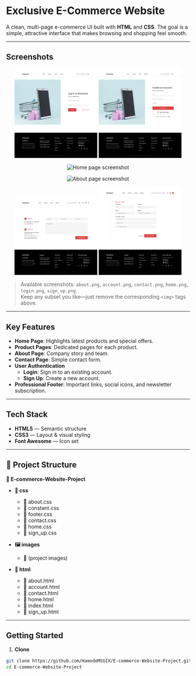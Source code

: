 # Exclusive E-Commerce Website

A clean, multi-page e-commerce UI built with **HTML** and **CSS**. The goal is a simple, attractive interface that makes browsing and shopping feel smooth.

---

## Screenshots

<p align="center">
  <img src="screen_shouts/login.png" alt="Login page screenshot" width="45%"/>
  <img src="screen_shouts/sign_up.png" alt="Sign Up page screenshot" width="45%"/>
</p>
<p align="center">
  <img src="screen_shouts/home.png" alt="Home page screenshot" width="60%"/>
</p>
<p align="center">
  <img src="screen_shouts/about.png" alt="About page screenshot" width="60%"/>
</p>
<p align="center">
  <img src="screen_shouts/contact.png" alt="Contact page screenshot" width="45%"/>
  <img src="screen_shouts/account.png" alt="Account page screenshot" width="45%"/>
</p>

> Available screenshots: `about.png`, `account.png`, `contact.png`, `home.png`, `login.png`, `sign_up.png`.  
> Keep any subset you like—just remove the corresponding `<img>` tags above.

---

## Key Features

- **Home Page**: Highlights latest products and special offers.
- **Product Pages**: Dedicated pages for each product.
- **About Page**: Company story and team.
- **Contact Page**: Simple contact form.
- **User Authentication**
  - **Login**: Sign in to an existing account.
  - **Sign Up**: Create a new account.
- **Professional Footer**: Important links, social icons, and newsletter subscription.

---

## Tech Stack

- **HTML5** — Semantic structure  
- **CSS3** — Layout & visual styling  
- **Font Awesome** — Icon set

---
## 📂 Project Structure

**📁 E-commerce-Website-Project**

- **📁 css**
  - 🎨 about.css  
  - 🎨 constant.css  
  - 🎨 footer.css  
  - 🎨 contact.css  
  - 🎨 home.css  
  - 🎨 sign_up.css  

- **🖼️ images**
  - 🧩 (project images)

- **📁 html**
  - 📄 about.html  
  - 📄 account.html  
  - 📄 contact.html  
  - 📄 home.html  
  - 📄 index.html  
  - 📄 sign_up.html
---

## Getting Started

1) **Clone**
```bash
git clone https://github.com/HamodeMSGIX/E-commerce-Website-Project.git
cd E-commerce-Website-Project








